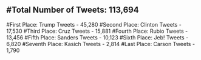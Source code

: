 #Total Number of Tweets: 113,694 
---
#First Place: Trump Tweets - 45,280
#Second Place: Clinton Tweets - 17,530
#Third Place: Cruz Tweets - 15,881
#Fourth Place: Rubio Tweets - 13,456
#Fifth Place: Sanders Tweets - 10,123
#Sixth Place: Jeb! Tweets - 6,820
#Seventh Place: Kasich Tweets - 2,814
#Last Place: Carson Tweets - 1,790
